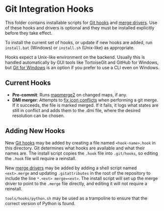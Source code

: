 # Git Integration Hooks

This folder contains installable scripts for [Git hooks] and [merge drivers].
Use of these hooks and drivers is optional and they must be installed
explicitly before they take effect.

To install the current set of hooks, or update if new hooks are added, run
`install.bat` (Windows) or `install.sh` (Unix-like) as appropriate.

Hooks expect a Unix-like environment on the backend. Usually this is handled
automatically by GUI tools like TortoiseGit and GitHub for Windows, but
[Git for Windows] is an option if you prefer to use a CLI even on Windows.

## Current Hooks

- **Pre-commit**: Runs [mapmerge2] on changed maps, if any.
- **DMI merger**: Attempts to [fix icon conflicts] when performing a git merge.
  If it succeeds, the file is marked merged. If it fails, it logs what states
  are still in conflict and adds them to the .dmi file, where the desired
  resolution can be chosen.

## Adding New Hooks

New [Git hooks] may be added by creating a file named `<hook-name>.hook` in
this directory. Git determines what hooks are available and what their names
are. The install script copies the `.hook` file into `.git/hooks`, so editing
the `.hook` file will require a reinstall.

New [merge drivers] may be added by adding a shell script named `<ext>.merge`
and updating `.gitattributes` in the root of the repository to include the line
`*.<ext> merge=<ext>`. The install script will set up the merge driver to point
to the `.merge` file directly, and editing it will not require a reinstall.

`tools/hooks/python.sh` may be used as a trampoline to ensure that the correct
version of Python is found.

[git hooks]: https://git-scm.com/book/en/v2/Customizing-Git-Git-Hooks
[merge drivers]: https://git-scm.com/docs/gitattributes#_performing_a_three_way_merge
[git for windows]: https://gitforwindows.org/
[mapmerge2]: ../mapmerge2/README.md
[fix icon conflicts]: ../mapmerge2/merge_driver_dmi.py
